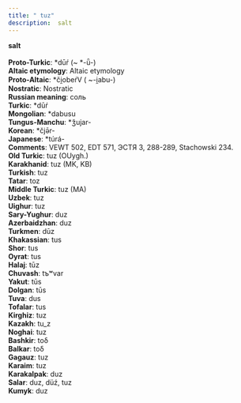 ```yaml
---
title: " tuz"
description:  salt
---
```

<p data-pagefind-weight="0.5">
<strong> salt</strong><br><br>
<strong>Proto-Turkic</strong>:  *dūŕ (~ *-ǖ-)<br>
<strong>Altaic etymology</strong>:  Altaic etymology<br>
<strong> Proto-Altaic</strong>:  *či̯obeŕV ( ~-i̯abu-)<br>
<strong>Nostratic</strong>:  Nostratic<br>
<strong>Russian meaning</strong>:  соль<br>
<strong>Turkic</strong>:  *dūŕ<br>
<strong>Mongolian</strong>:  *dabusu<br>
<strong>Tungus-Manchu</strong>:  *ǯujar-<br>
<strong>Korean</strong>:  *čjǝ̄r-<br>
<strong>Japanese</strong>:  *túrá-<br>
<strong>Comments</strong>:  VEWT 502, EDT 571, ЭСТЯ 3, 288-289, Stachowski 234.<br>
<strong>Old Turkic</strong>:  tuz (OUygh.)<br>
<strong>Karakhanid</strong>:  tuz (MK, KB)<br>
<strong>Turkish</strong>:  tuz<br>
<strong>Tatar</strong>:  toz<br>
<strong>Middle Turkic</strong>:  tuz (MA)<br>
<strong>Uzbek</strong>:  tuz<br>
<strong>Uighur</strong>:  tuz<br>
<strong>Sary-Yughur</strong>:  duz<br>
<strong>Azerbaidzhan</strong>:  duz<br>
<strong>Turkmen</strong>:  dūz<br>
<strong>Khakassian</strong>:  tus<br>
<strong>Shor</strong>:  tus<br>
<strong>Oyrat</strong>:  tus<br>
<strong>Halaj</strong>:  tūz<br>
<strong>Chuvash</strong>:  tъʷvar<br>
<strong>Yakut</strong>:  tūs<br>
<strong>Dolgan</strong>:  tūs<br>
<strong>Tuva</strong>:  dus<br>
<strong>Tofalar</strong>:  tus<br>
<strong>Kirghiz</strong>:  tuz<br>
<strong>Kazakh</strong>:  tu_z<br>
<strong>Noghai</strong>:  tuz<br>
<strong>Bashkir</strong>:  toδ<br>
<strong>Balkar</strong>:  toδ<br>
<strong>Gagauz</strong>:  tuz<br>
<strong>Karaim</strong>:  tuz<br>
<strong>Karakalpak</strong>:  duz<br>
<strong>Salar</strong>:  duz, düź, tuz<br>
<strong>Kumyk</strong>:  duz<br>

</p>
